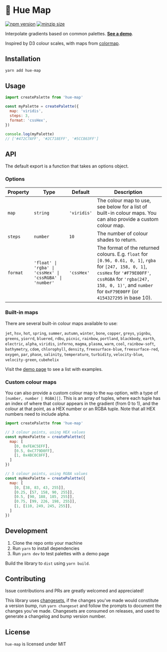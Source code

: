 # 🎨 Hue Map

[![npm version](https://img.shields.io/npm/v/hue-map)](https://www.npmjs.com/package/hue-map)
[![minzip size](https://img.shields.io/bundlephobia/minzip/hue-map)](https://bundlephobia.com/package/hue-map)

Interpolate gradients based on common palettes. **[See a demo](https://giraugh.github.io/hue-map/)**.

Inspired by D3 colour scales, with maps from [colormap](https://github.com/bpostlethwaite/colormap).

## Installation

```bash
yarn add hue-map
```

## Usage

```js
import createPalette from 'hue-map'

const myPalette = createPalette({
  map: 'viridis',
  steps: 3,
  format: 'cssHex',
})

console.log(myPalette)
// ['#472C7AFF', '#2C718EFF', '#5CC863FF']
```

## API

The default export is a function that takes an options object.

### Options

| Property | Type | Default | Description |
| -------- | ---- | ------- | ----------- |
| `map` | `string` | `'viridis'` | The colour map to use, see below for a list of built-in colour maps. You can also provide a custom colour map. |
| `steps` | `number` | `10` | The number of colour shades to return. |
| `format` | `'float' \| 'rgba' \| 'cssHex' \| 'cssRGBA' \| 'number'` | `'cssHex'` | The format of the returned colours. E.g. `float` for `[0.96, 0.61, 0, 1]`, `rgba` for `[247, 158, 0, 1]`, `cssHex` for `'#F79E00FF'`, `cssRGBA` for `'rgba(247, 158, 0, 1)'`, and `number` for `0xF79E00FF` (or `4154327295` in base 10). |

### Built-in maps

There are several built-in colour maps available to use:

`jet`, `hsv`, `hot`, `spring`, `summer`, `autumn`, `winter`, `bone`, `copper`, `greys`, `yignbu`, `greens`, `yiorrd`, `bluered`, `rdbu`, `picnic`, `rainbow`, `portland`, `blackbody`, `earth`, `electric`, `alpha`, `viridis`, `inferno`, `magma`, `plasma`, `warm`, `cool`, `rainbow-soft`, `bathymetry`, `cdom`, `chlorophyll`, `density`, `freesurface-blue`, `freesurface-red`, `oxygen`, `par`, `phase`, `salinity`, `temperature`, `turbidity`, `velocity-blue`, `velocity-green`, `cubehelix`

Visit the [demo page](https://giraugh.github.io/hue-map/) to see a list with examples.

### Custom colour maps

You can also provide a custom colour map to the `map` option, with a type of `[number, number | RGBA][]`. This is an array of tuples, where each tuple has an index of where that colour appears in the gradient (from 0 to 1), and the colour at that point, as a HEX number or an RGBA tuple. Note that all HEX numbers need to include alpha.

```js
import createPalette from 'hue-map'

// 3 colour points, using HEX values
const myHexPalette = createPalette({
  map: [
    [0, 0xFEAC5EFF],
    [0.5, 0xC779D0FF],
    [1, 0x4BC0C8FF],
  ]
})

// 5 colour points, using RGBA values
const myHexPalette = createPalette({
  map: [
    [0, [38, 83, 43, 255]],
    [0.25, [57, 158, 90, 255]],
    [0.5, [90, 188, 185, 255]],
    [0.75, [99, 226, 198, 255]],
    [1, [110, 249, 245, 255]],
  ]
})
```

## Development

1. Clone the repo onto your machine
2. Run `yarn` to install dependencies
3. Run `yarn dev` to test palettes with a demo page

Build the library to `dist` using `yarn build`.

## Contributing

Issue contributions and PRs are greatly welcomed and appreciated!

This library uses [changesets](https://github.com/changesets/changesets), if the changes you've made would constitute a version bump, run `yarn changeset` and follow the prompts to document the changes you've made. Changesets are consumed on releases, and used to generate a changelog and bump version number.

## License

`hue-map` is licensed under MIT
